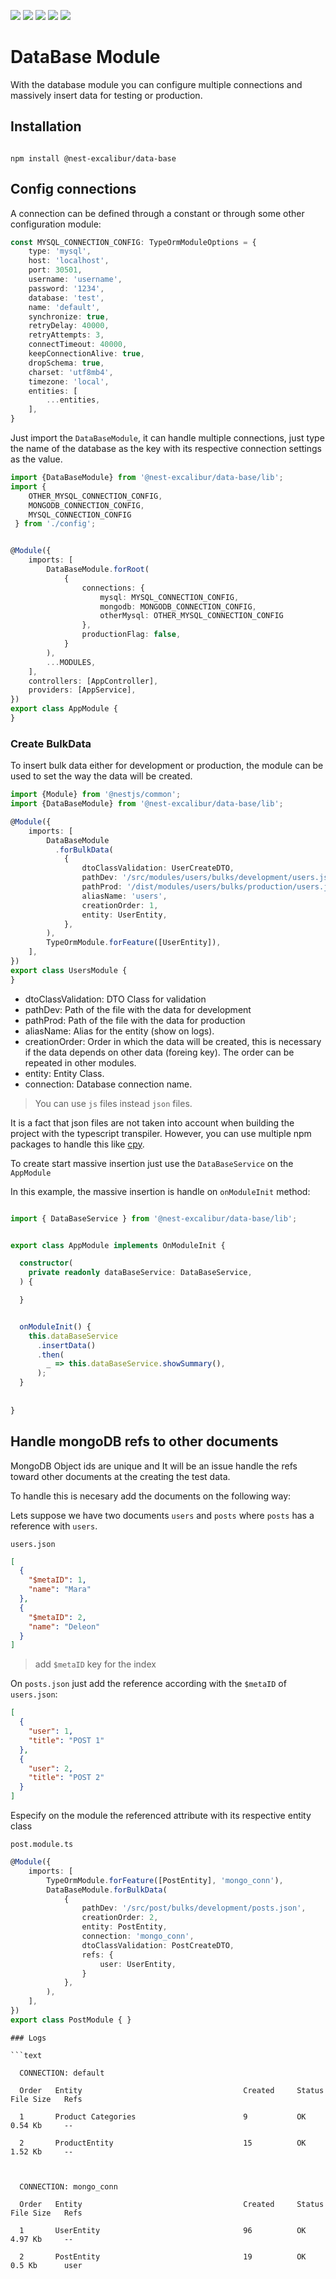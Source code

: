 <img src="https://img.shields.io/npm/dt/@nest-excalibur/data-base"></img>
<img src="https://img.shields.io/npm/v/@nest-excalibur/data-base"></img>
<img src="https://img.shields.io/npm/l/@nest-excalibur/data-base"></img>
<img src="https://img.shields.io/github/stars/nest-excalibur/data-base"></img>
<img src="https://img.shields.io/github/issues/nest-excalibur/data-base"></img>

# DataBase Module

With the database module you can configure multiple connections
and massively insert data for testing or production.

## Installation

```shell

npm install @nest-excalibur/data-base

```

## Config connections
A connection can be defined through a constant or through some other configuration module:

```typescript
const MYSQL_CONNECTION_CONFIG: TypeOrmModuleOptions = {
    type: 'mysql',
    host: 'localhost',
    port: 30501,
    username: 'username',
    password: '1234',
    database: 'test',
    name: 'default',
    synchronize: true,
    retryDelay: 40000,
    retryAttempts: 3,
    connectTimeout: 40000,
    keepConnectionAlive: true,
    dropSchema: true,
    charset: 'utf8mb4',
    timezone: 'local',
    entities: [
        ...entities,
    ],
}
```

Just import the `DataBaseModule`, it can handle multiple connections, just type
the name of the database as the key with its respective connection settings as the value.

```typescript
import {DataBaseModule} from '@nest-excalibur/data-base/lib';
import {
    OTHER_MYSQL_CONNECTION_CONFIG, 
    MONGODB_CONNECTION_CONFIG,
    MYSQL_CONNECTION_CONFIG
 } from './config';


@Module({
    imports: [
        DataBaseModule.forRoot(
            {
                connections: {
                    mysql: MYSQL_CONNECTION_CONFIG,
                    mongodb: MONGODB_CONNECTION_CONFIG,
                    otherMysql: OTHER_MYSQL_CONNECTION_CONFIG
                },
                productionFlag: false,
            }
        ),
        ...MODULES,
    ],
    controllers: [AppController],
    providers: [AppService],
})
export class AppModule {
}
```

### Create BulkData
To insert bulk data either for development or production, the module can be used to set the way the data will be created.

```typescript
import {Module} from '@nestjs/common';
import {DataBaseModule} from '@nest-excalibur/data-base/lib';

@Module({
    imports: [
        DataBaseModule
          .forBulkData(
            {
                dtoClassValidation: UserCreateDTO,
                pathDev: '/src/modules/users/bulks/development/users.json',
                pathProd: '/dist/modules/users/bulks/production/users.json',
                aliasName: 'users',
                creationOrder: 1,
                entity: UserEntity,
            },
        ),
        TypeOrmModule.forFeature([UserEntity]),
    ],
})
export class UsersModule {
}
```

* dtoClassValidation: DTO Class for validation
* pathDev: Path of the file with the data for development
* pathProd: Path of the file with the data for production
* aliasName: Alias for the entity (show on logs).
* creationOrder: Order in which the data will be created, this is necessary if the data depends on other data (foreing key). The order can be repeated in other modules.
* entity: Entity Class.
* connection: Database connection name.

> You can use `js` files instead `json` files.

It is a fact that json files are not taken into account when building the project with the typescript transpiler.
However, you can use multiple npm packages to handle this like [cpy](https://www.npmjs.com/package/cp).

To create start massive insertion just use the `DataBaseService` on the `AppModule`

In this example, the massive insertion is handle on `onModuleInit` method:

```typescript

import { DataBaseService } from '@nest-excalibur/data-base/lib';


export class AppModule implements OnModuleInit {

  constructor(
    private readonly dataBaseService: DataBaseService,
  ) {

  }


  onModuleInit() {
    this.dataBaseService
      .insertData()
      .then(
        _ => this.dataBaseService.showSummary(),
      );
  }
    
  
}

```

## Handle mongoDB refs to other documents
MongoDB Object ids are unique and It will be an issue handle the refs toward other documents at the creating 
the test data.

To handle this is necesary add the documents on the following way:

Lets suppose we have two documents `users` and `posts` where `posts` has a reference with  `users`.

`users.json`


```json
[
  {
    "$metaID": 1,
    "name": "Mara"
  },
  {
    "$metaID": 2,
    "name": "Deleon"
  }
]
```



> add `$metaID` key for the index


On `posts.json` just add the reference according with the `$metaID` of `users.json`:

```json
[
  {
    "user": 1,
    "title": "POST 1"
  },
  {
    "user": 2,
    "title": "POST 2"
  }
]  
```

Especify on the module the referenced attribute with its respective entity class

`post.module.ts`

```typescript
@Module({
    imports: [
        TypeOrmModule.forFeature([PostEntity], 'mongo_conn'),
        DataBaseModule.forBulkData(
            {
                pathDev: '/src/post/bulks/development/posts.json',
                creationOrder: 2,
                entity: PostEntity,
                connection: 'mongo_conn',
                dtoClassValidation: PostCreateDTO,
                refs: {
                    user: UserEntity,
                }
            },
        ),
    ],
})
export class PostModule { }
```



``` 
### Logs

```text

  CONNECTION: default                                                                                

  Order   Entity                                    Created     Status  File Size   Refs             

  1       Product Categories                        9           OK      0.54 Kb     --               

  2       ProductEntity                             15          OK      1.52 Kb     --               



  CONNECTION: mongo_conn                                                                         

  Order   Entity                                    Created     Status  File Size   Refs             

  1       UserEntity                                96          OK      4.97 Kb     --               

  2       PostEntity                                19          OK      0.5 Kb      user   
```
